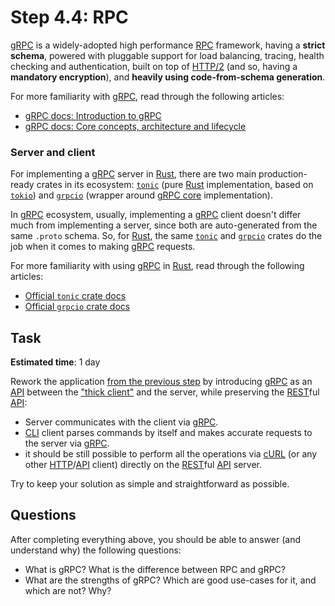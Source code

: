 Step 4.4: RPC
========================================

[gRPC] is a widely-adopted high performance [RPC] framework, having a __strict schema__, powered with pluggable support for load balancing, tracing, health checking and authentication, built on top of [HTTP/2] (and so, having a __mandatory encryption__), and __heavily using code-from-schema generation__.

For more familiarity with [gRPC], read through the following articles:
- [gRPC docs: Introduction to gRPC][301]
- [gRPC docs: Core concepts, architecture and lifecycle][302]

### Server and client

For implementing a [gRPC] server in [Rust], there are two main production-ready crates in its ecosystem: [`tonic`] (pure [Rust] implementation, based on [`tokio`]) and [`grpcio`] (wrapper around [gRPC core][311] implementation).

In [gRPC] ecosystem, usually, implementing a [gRPC] client doesn't differ much from implementing a server, since both are auto-generated from the same `.proto` schema. So, for [Rust], the same [`tonic`] and [`grpcio`] crates do the job when it comes to making [gRPC] requests. 

For more familiarity with using [gRPC] in [Rust], read through the following articles:
- [Official `tonic` crate docs][`tonic`]
- [Official `grpcio` crate docs][`grpcio`]

## Task

__Estimated time__: 1 day

Rework the application [from the previous step](../4_3_api/README.md#task) by introducing [gRPC] as an [API] between the ["thick client"][41] and the server, while preserving the [REST]ful [API]:

- Server communicates with the client via [gRPC].
- [CLI] client parses commands by itself and makes accurate requests to the server via [gRPC].
- it should be still possible to perform all the operations via [cURL] (or any other [HTTP]/[API] client) directly on the [REST]ful [API] server.

Try to keep your solution as simple and straightforward as possible.

## Questions

After completing everything above, you should be able to answer (and understand why) the following questions:
- What is gRPC? What is the difference between RPC and gRPC?
- What are the strengths of gRPC? Which are good use-cases for it, and which are not? Why? 

[`grpcio`]: https://docs.rs/crate/grpcio
[`tarpc`]: https://docs.rs/tarpc
[`tonic`]: https://docs.rs/tonic
[`tokio`]: https://docs.rs/tokio
[API]: https://en.wikipedia.org/wiki/API
[CLI]: https://en.wikipedia.org/wiki/Command-line_interface
[cURL]: https://en.wikipedia.org/wiki/CURL
[gRPC]: https://grpc.io
[HTTP]: https://en.wikipedia.org/wiki/HTTP
[HTTP/2]: https://en.wikipedia.org/wiki/HTTP/2
[REST]: https://en.wikipedia.org/wiki/Representational_state_transfer
[RPC]: https://en.wikipedia.org/wiki/Remote_procedure_call
[Rust]: https://www.rust-lang.org

[301]: https://grpc.io/docs/what-is-grpc/introduction
[302]: https://grpc.io/docs/what-is-grpc/core-concepts
[311]: https://github.com/grpc/grpc
[41]: https://en.wikipedia.org/wiki/Rich_client
